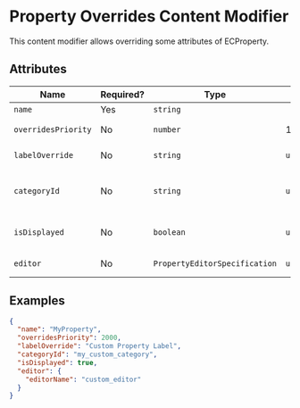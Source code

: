 # Property Overrides Content Modifier

This content modifier allows overriding some attributes of ECProperty.

## Attributes

Name | Required? | Type | Default | Meaning
-|-|-|-|-
`name` | Yes | `string` | | Name of the ECProperty.
`overridesPriority` | No | `number` | 1000 | Priority of the specified overrides.
`labelOverride` | No | `string` | `undefined` | Label override. May be [localized](../Localization.md).
`categoryId` | No | `string` | `undefined` | ID of a category specified through `PropertyCategorySpecification` in this scope.
`isDisplayed` | No | `boolean` | `undefined` | Display override. `true` to force display, `false` to force hide, `undefined` to use default.
`editor` | No | `PropertyEditorSpecification` | `undefined` | Custom property editor [specification](./PropertyEditorSpecification).

## Examples

```JSON
{
  "name": "MyProperty",
  "overridesPriority": 2000,
  "labelOverride": "Custom Property Label",
  "categoryId": "my_custom_category",
  "isDisplayed": true,
  "editor": {
    "editorName": "custom_editor"
  }
}
```
